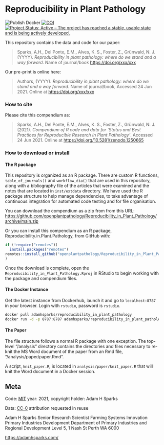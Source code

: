 
<!-- README.md is generated from README.Rmd. Please edit that file -->

# Reproducibility in Plant Pathology

![Publish
Docker](https://github.com/openplantpathology/Reproducibility_in_Plant_Pathology/workflows/Publish%20Docker/badge.svg)
[![DOI](https://zenodo.org/badge/62676177.svg)](https://zenodo.org/badge/latestdoi/62676177)
[![Project Status: Active – The project has reached a stable, usable
state and is being actively
developed.](http://www.repostatus.org/badges/latest/active.svg)](http://www.repostatus.org/#active)

This repository contains the data and code for our paper:

> Sparks, A.H., Del Ponte, E.M., Alves, K. S., Foster, Z., Grünwald, N.
> J. (YYYY). *Reproducibility in plant pathology: where do we stand and
> a way forward*. Name of journal/book <https://doi.org/xxx/xxx>

Our pre-print is online here:

> Authors, (YYYY). *Reproducibility in plant pathology: where do we
> stand and a way forward*. Name of journal/book, Accessed 24 Jun 2021.
> Online at <https://doi.org/xxx/xxx>

### How to cite

Please cite this compendium as:

> Sparks, A.H., Del Ponte, E.M., Alves, K. S., Foster, Z., Grünwald, N.
> J. (2021). *Compendium of R code and data for ‘Status and Best
> Practices for Reproducible Research In Plant Pathology’*. Accessed 24
> Jun 2021. Online at <https://doi.org/10.5281/zenodo.1250665>

### How to download or install

#### The R package

This repository is organized as an R package. There are custom R
functions, `table_of_journals()` and `workflow_dia()` that are used in
this repository, along with a bibliography file of the articles that
were examined and the notes that are located in `inst/extdata`
directory. We have used the R package structure to help manage
dependencies, to take advantage of continuous integration for automated
code testing and for file organisation.

You can download the compendium as a zip from from this URL:
<https://github.com/openplantpathology/Reproducibility_in_Plant_Pathology/archive/main.zip>

Or you can install this compendium as an R package,
Reproducibility.in.Plant.Pathology, from GitHub with:

``` r
if (!require("remotes"))
  install.packages("remotes")
remotes::install_github("openplantpathology/Reproducibility_in_Plant_Pathology"
)
```

Once the download is complete, open the
`Reproducibility_in_Plant_Pathology.Rproj` in RStudio to begin working
with the package and compendium files.

#### The Docker Instance

Get the latest instance from Dockerhub, launch it and go to
`localhost:8787` in your browser. Login with `rstudio`, password is
`rstudio`.

``` bash
docker pull adamhsparks/reproducibility_in_plant_pathology
docker run -d -p 8787:8787 adamhsparks/reproducibility_in_plant_pathology
```

#### The Paper

The file structure follows a normal R package with one exception. The
top-level “/analysis” directory contains the directories and files
necessary to re-knit the MS Word document of the paper from an Rmd file,
“/analysis/paper/paper.Rmd”.

A script, `knit_paper.R`, is located in `analysis/paper/knit_paper.R`
that will knit the Word document in a Docker session.

## Meta

Code: [MIT](http://opensource.org/licenses/MIT) year: 2021, copyright
holder: Adam H Sparks

Data: [CC-0](http://creativecommons.org/publicdomain/zero/1.0/)
attribution requested in reuse

Adam H Sparks Senior Research Scientist Farming Systems Innovation
Primary Industries Development Department of Primary Industries and
Regional Development Level 5, 1 Nash St Perth WA 6000

<https://adamhsparks.com/>
